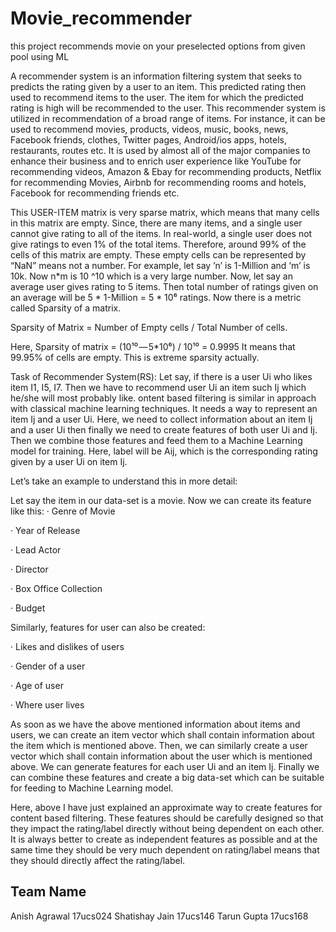 # Movie_recommender
this project recommends movie on your preselected options from given pool using ML 

A recommender system is an information filtering system that seeks to predicts the rating given by a user to an item. This predicted rating then used to recommend items to the user. The item for which the predicted rating is high will be recommended to the user. This recommender system is utilized in recommendation of a broad range of items. For instance, it can be used to recommend movies, products, videos, music, books, news, Facebook friends, clothes, Twitter pages, Android/ios apps, hotels, restaurants, routes etc. It is used by almost all of the major companies to enhance their business and to enrich user experience like YouTube for recommending videos, Amazon & Ebay for recommending products, Netflix for recommending Movies, Airbnb for recommending rooms and hotels, Facebook for recommending friends etc.

This USER-ITEM matrix is very sparse matrix, which means that many cells in this matrix are empty. Since, there are many items, and a single user cannot give rating to all of the items. In real-world, a single user does not give ratings to even 1% of the total items. Therefore, around 99% of the cells of this matrix are empty. These empty cells can be represented by “NaN” means not a number. For example, let say ’n’ is 1-Million and ‘m’ is 10k. Now n*m is 10 ^10 which is a very large number. Now, let say an average user gives rating to 5 items. Then total number of ratings given on an average will be 5 * 1-Million = 5 * 10⁶ ratings. Now there is a metric called Sparsity of a matrix.

Sparsity of Matrix = Number of Empty cells / Total Number of cells.

Here, Sparsity of matrix = (10¹⁰ — 5*10⁶) / 10¹⁰ = 0.9995
It means that 99.95% of cells are empty. This is extreme sparsity actually.

Task of Recommender System(RS): Let say, if there is a user Ui who likes item I1, I5, I7. Then we have to recommend user Ui an item such Ij which he/she will most probably like.
ontent based filtering is similar in approach with classical machine learning techniques. It needs a way to represent an item Ij and a user Ui. Here, we need to collect information about an item Ij and a user Ui then finally we need to create features of both user Ui and Ij. Then we combine those features and feed them to a Machine Learning model for training. Here, label will be Aij, which is the corresponding rating given by a user Ui on item Ij.

Let’s take an example to understand this in more detail:

Let say the item in our data-set is a movie. Now we can create its feature like this:
· Genre of Movie

· Year of Release

· Lead Actor

· Director

· Box Office Collection

· Budget

Similarly, features for user can also be created:

· Likes and dislikes of users

· Gender of a user

· Age of user

· Where user lives

As soon as we have the above mentioned information about items and users, we can create an item vector which shall contain information about the item which is mentioned above. Then, we can similarly create a user vector which shall contain information about the user which is mentioned above. We can generate features for each user Ui and an item Ij. Finally we can combine these features and create a big data-set which can be suitable for feeding to Machine Learning model.

Here, above I have just explained an approximate way to create features for content based filtering. These features should be carefully designed so that they impact the rating/label directly without being dependent on each other. It is always better to create as independent features as possible and at the same time they should be very much dependent on rating/label means that they should directly affect the rating/label.




## Team Name
Anish Agrawal 17ucs024
Shatishay Jain 17ucs146
Tarun Gupta  17ucs168
